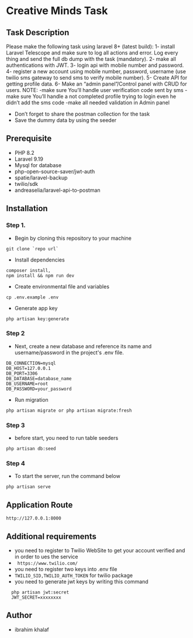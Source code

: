 # Creative Minds Task

## Task Description

Please make the following task using laravel 8+ (latest build):
1- install Laravel Telescope and make sure to log all actions and error. Log every thing and send the full db dump with the task (mandatory).
2- make all authentications with JWT.
3- login api with mobile number and password.
4- register a new account using mobile number, password, username (use twilio sms gateway to send sms to verify mobile number).
5- Create API for getting profile data.
6- Make an “admin panel”/Control panel with CRUD for users.
NOTE:
-make sure You’ll handle user verification code  sent by sms
-make sure You’ll handle a not completed profile trying to login even he didn’t add the sms code
-make all needed validation in Admin panel
- Don’t forget to share the postman collection for the task
- Save the dummy data by using the seeder

## Prerequisite
- PHP 8.2
- Laravel 9.19
- Mysql for database
- php-open-source-saver/jwt-auth
- spatie/laravel-backup
- twilio/sdk
- andreaselia/laravel-api-to-postman

## Installation

### Step 1.
- Begin by cloning this repository to your machine
```
git clone `repo url` 
```

- Install dependencies
```
composer install,
npm install && npm run dev
```

- Create environmental file and variables
```
cp .env.example .env
```

- Generate app key
```
php artisan key:generate
```

### Step 2
- Next, create a new database and reference its name and username/password in the project's .env file.
```
DB_CONNECTION=mysql
DB_HOST=127.0.0.1
DB_PORT=3306
DB_DATABASE=database_name
DB_USERNAME=root
DB_PASSWORD=your_password
```

- Run migration
```
php artisan migrate or php artisan migrate:fresh
```

### Step 3
- before start, you need to run table seeders
```
php artisan db:seed
```

### Step 4
- To start the server, run the command below
```
php artisan serve
```

## Application Route
```
http://127.0.0.1:8000
```

## Additional requirements 
- you need to register to Twilio WebSite to get your account verified and in order to ues the service
- ``` https://www.twilio.com/```
- you need to register two keys into .env file 
- ``TWILIO_SID,TWILIO_AUTH_TOKEN`` for twilio package
- you need to generate jwt keys by writing this command 
```
  php artisan jwt:secret
  JWT_SECRET=xxxxxxxx
```

## Author
- ibrahim khalaf
